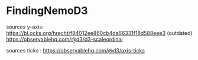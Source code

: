 # FindingNemoD3

sources y-axis: https://bl.ocks.org/hrecht/f84012ee860cb4da66331f18d588eee3 (outdated)
                https://observablehq.com/@d3/d3-scaleordinal

sources ticks : https://observablehq.com/@d3/axis-ticks
